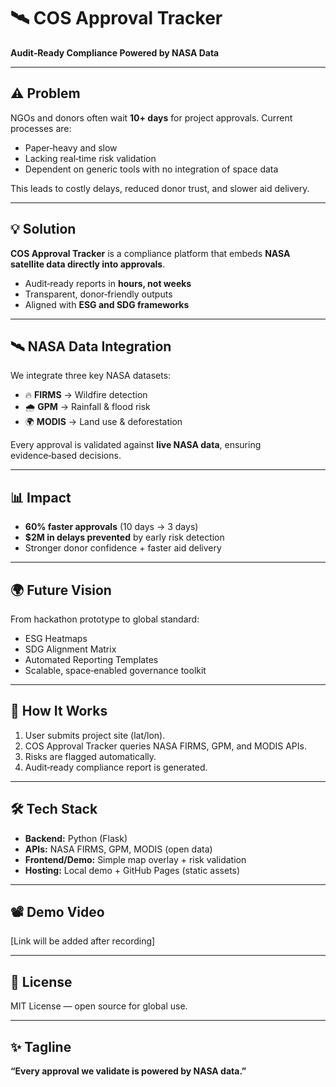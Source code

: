 # 🛰️ COS Approval Tracker
**Audit‑Ready Compliance Powered by NASA Data**

---

## ⚠️ Problem
NGOs and donors often wait **10+ days** for project approvals. Current processes are:
- Paper‑heavy and slow
- Lacking real‑time risk validation
- Dependent on generic tools with no integration of space data

This leads to costly delays, reduced donor trust, and slower aid delivery.

---

## 💡 Solution
**COS Approval Tracker** is a compliance platform that embeds **NASA satellite data directly into approvals**.
- Audit‑ready reports in **hours, not weeks**
- Transparent, donor‑friendly outputs
- Aligned with **ESG and SDG frameworks**

---

## 🛰️ NASA Data Integration
We integrate three key NASA datasets:
- 🔥 **FIRMS** → Wildfire detection
- 🌧️ **GPM** → Rainfall & flood risk
- 🌍 **MODIS** → Land use & deforestation

Every approval is validated against **live NASA data**, ensuring evidence‑based decisions.

---

## 📊 Impact
- **60% faster approvals** (10 days → 3 days)
- **$2M in delays prevented** by early risk detection
- Stronger donor confidence + faster aid delivery

---

## 🌍 Future Vision
From hackathon prototype to global standard:
- ESG Heatmaps
- SDG Alignment Matrix
- Automated Reporting Templates
- Scalable, space‑enabled governance toolkit

---

## 🚀 How It Works
1. User submits project site (lat/lon).
2. COS Approval Tracker queries NASA FIRMS, GPM, and MODIS APIs.
3. Risks are flagged automatically.
4. Audit‑ready compliance report is generated.

---

## 🛠️ Tech Stack
- **Backend:** Python (Flask)
- **APIs:** NASA FIRMS, GPM, MODIS (open data)
- **Frontend/Demo:** Simple map overlay + risk validation
- **Hosting:** Local demo + GitHub Pages (static assets)

---

## 📽️ Demo Video
[Link will be added after recording]

---

## 📄 License
MIT License — open source for global use.

---

## ✨ Tagline
**“Every approval we validate is powered by NASA data.”**
